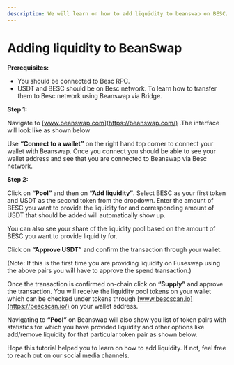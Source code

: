 ```yaml
---
description: We will learn on how to add liquidity to beanswap on BESC/USDT pair.
---
```


# Adding liquidity to BeanSwap

**Prerequisites:**

* You should be connected to Besc RPC.
* USDT and BESC should be on Besc network. To learn how to transfer them to Besc network using Beanswap via Bridge.

**Step 1:**

Navigate to [www.beanswap.com](https://beanswap.com/) .The interface will look like as shown below


Use **“Connect to a wallet”** on the right hand top corner to connect your wallet with Beanswap. Once you connect you should be able to see your wallet address and see that you are connected to Beanswap via Besc network.



  
**Step 2:**

Click on **“Pool”** and then on **“Add liquidity”**. Select BESC as your first token and USDT as the second token from the dropdown. Enter the amount of BESC you want to provide the liquidity for and corresponding amount of USDT that should be added will automatically show up.

You can also see your share of the liquidity pool based on the amount of BESC you want to provide liquidity for.



Click on **“Approve USDT”** and confirm the transaction through your wallet.

\(Note: If this is the first time you are providing liquidity on Fuseswap using the above pairs you will have to approve the spend transaction.\)

Once the transaction is confirmed on-chain click on **“Supply”** and approve the transaction. You will receive the liquidity pool tokens on your wallet which can be checked under tokens through [www.bescscan.io](https://bescscan.io/) on your wallet address.

Navigating to **“Pool”** on Beanswap will also show you list of token pairs with statistics for which you have provided liquidity and other options like add/remove liquidity for that particular token pair as shown below.


Hope this tutorial helped you to learn on how to add liquidity. If not, feel free to reach out on our social media channels.

